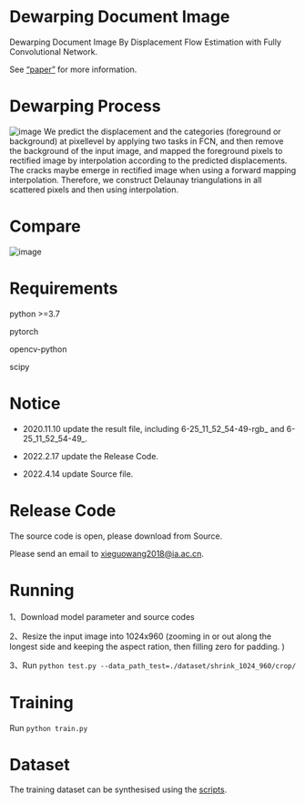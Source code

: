 # Dewarping Document Image
Dewarping Document Image By Displacement Flow Estimation with Fully Convolutional Network.


See [“paper”](https://arxiv.org/abs/2104.06815) for more information.



# Dewarping Process
![image](https://github.com/gwxie/Dewarping-Document-Image-By-Displacement-Flow-Estimation/blob/main/rectitify_image.jpg)
We predict the displacement and the categories (foreground or background) at pixellevel by applying two tasks in FCN, and then remove the background of the input
image, and mapped the foreground pixels to rectified image by interpolation according to the predicted displacements. The cracks maybe emerge in rectified image when using a forward mapping interpolation. Therefore, we construct Delaunay triangulations in all scattered pixels and then using interpolation.

# Compare
![image](https://github.com/gwxie/Dewarping-Document-Image-By-Displacement-Flow-Estimation/blob/main/compare.jpg)

# Requirements
<p>python >=3.7</p>
<p>pytorch</p>
<p>opencv-python</p>
<p>scipy</p>

# Notice
- 2020.11.10 update the result file, including 6-25_11_52_54-49-rgb_ and 6-25_11_52_54-49_.

- 2022.2.17 update the Release Code.

- 2022.4.14 update Source file.


# Release Code
The source code is open, please download from Source. 

Please send an email to xieguowang2018@ia.ac.cn.

# Running
1、Download model parameter and source codes 

2、Resize the input image into 1024x960 (zooming in or out along the longest side and keeping the aspect ration, then filling zero for padding. )  

3、Run `python test.py --data_path_test=./dataset/shrink_1024_960/crop/`

# Training
Run `python train.py`

# Dataset
The training dataset can be synthesised using the [scripts](https://github.com/gwxie/Distorted-Image-With-Flow).

